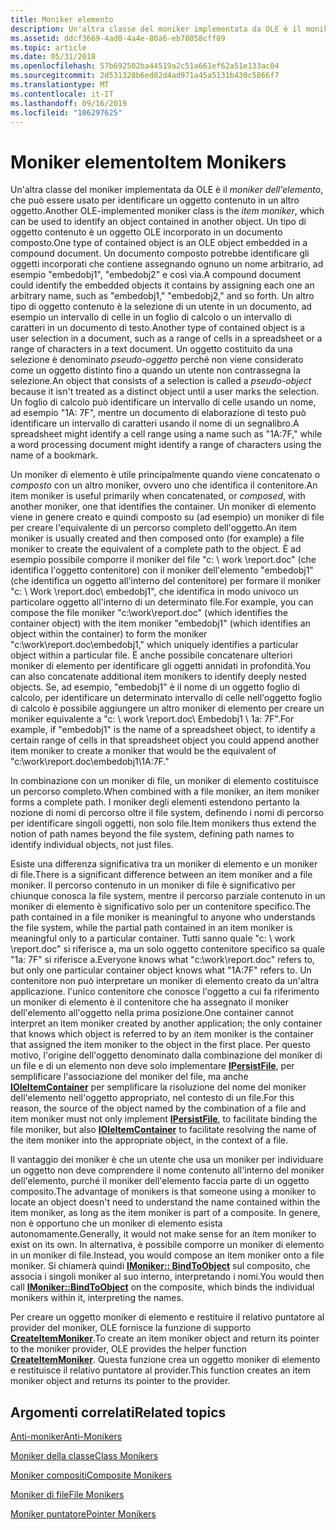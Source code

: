 ```yaml
---
title: Moniker elemento
description: Un'altra classe del moniker implementata da OLE è il moniker dell'elemento, che può essere usato per identificare un oggetto contenuto in un altro oggetto.
ms.assetid: ddcf3669-4ad0-4a4e-80a6-eb78058cff09
ms.topic: article
ms.date: 05/31/2018
ms.openlocfilehash: 57b692502ba44519a2c51a661ef62a51e133ac04
ms.sourcegitcommit: 2d531328b6ed82d4ad971a45a5131b430c5866f7
ms.translationtype: MT
ms.contentlocale: it-IT
ms.lasthandoff: 09/16/2019
ms.locfileid: "106297625"
---
```

# <a name="item-monikers"></a><span data-ttu-id="03bdb-103">Moniker elemento</span><span class="sxs-lookup"><span data-stu-id="03bdb-103">Item Monikers</span></span>

<span data-ttu-id="03bdb-104">Un'altra classe del moniker implementata da OLE è il *moniker dell'elemento*, che può essere usato per identificare un oggetto contenuto in un altro oggetto.</span><span class="sxs-lookup"><span data-stu-id="03bdb-104">Another OLE-implemented moniker class is the *item moniker*, which can be used to identify an object contained in another object.</span></span> <span data-ttu-id="03bdb-105">Un tipo di oggetto contenuto è un oggetto OLE incorporato in un documento composto.</span><span class="sxs-lookup"><span data-stu-id="03bdb-105">One type of contained object is an OLE object embedded in a compound document.</span></span> <span data-ttu-id="03bdb-106">Un documento composto potrebbe identificare gli oggetti incorporati che contiene assegnando ognuno un nome arbitrario, ad esempio "embedobj1", "embedobj2" e così via.</span><span class="sxs-lookup"><span data-stu-id="03bdb-106">A compound document could identify the embedded objects it contains by assigning each one an arbitrary name, such as "embedobj1," "embedobj2," and so forth.</span></span> <span data-ttu-id="03bdb-107">Un altro tipo di oggetto contenuto è la selezione di un utente in un documento, ad esempio un intervallo di celle in un foglio di calcolo o un intervallo di caratteri in un documento di testo.</span><span class="sxs-lookup"><span data-stu-id="03bdb-107">Another type of contained object is a user selection in a document, such as a range of cells in a spreadsheet or a range of characters in a text document.</span></span> <span data-ttu-id="03bdb-108">Un oggetto costituito da una selezione è denominato *pseudo-oggetto* perché non viene considerato come un oggetto distinto fino a quando un utente non contrassegna la selezione.</span><span class="sxs-lookup"><span data-stu-id="03bdb-108">An object that consists of a selection is called a *pseudo-object* because it isn't treated as a distinct object until a user marks the selection.</span></span> <span data-ttu-id="03bdb-109">Un foglio di calcolo può identificare un intervallo di celle usando un nome, ad esempio "1A: 7F", mentre un documento di elaborazione di testo può identificare un intervallo di caratteri usando il nome di un segnalibro.</span><span class="sxs-lookup"><span data-stu-id="03bdb-109">A spreadsheet might identify a cell range using a name such as "1A:7F," while a word processing document might identify a range of characters using the name of a bookmark.</span></span>

<span data-ttu-id="03bdb-110">Un moniker di elemento è utile principalmente quando viene concatenato o *composto* con un altro moniker, ovvero uno che identifica il contenitore.</span><span class="sxs-lookup"><span data-stu-id="03bdb-110">An item moniker is useful primarily when concatenated, or *composed*, with another moniker, one that identifies the container.</span></span> <span data-ttu-id="03bdb-111">Un moniker di elemento viene in genere creato e quindi composto su (ad esempio) un moniker di file per creare l'equivalente di un percorso completo dell'oggetto.</span><span class="sxs-lookup"><span data-stu-id="03bdb-111">An item moniker is usually created and then composed onto (for example) a file moniker to create the equivalent of a complete path to the object.</span></span> <span data-ttu-id="03bdb-112">È ad esempio possibile comporre il moniker del file "c: \\ work \\report.doc" (che identifica l'oggetto contenitore) con il moniker dell'elemento "embedobj1" (che identifica un oggetto all'interno del contenitore) per formare il moniker "c: \\ Work \\report.doc\\ embedobj1", che identifica in modo univoco un particolare oggetto all'interno di un determinato file.</span><span class="sxs-lookup"><span data-stu-id="03bdb-112">For example, you can compose the file moniker "c:\\work\\report.doc" (which identifies the container object) with the item moniker "embedobj1" (which identifies an object within the container) to form the moniker "c:\\work\\report.doc\\embedobj1," which uniquely identifies a particular object within a particular file.</span></span> <span data-ttu-id="03bdb-113">È anche possibile concatenare ulteriori moniker di elemento per identificare gli oggetti annidati in profondità.</span><span class="sxs-lookup"><span data-stu-id="03bdb-113">You can also concatenate additional item monikers to identify deeply nested objects.</span></span> <span data-ttu-id="03bdb-114">Se, ad esempio, "embedobj1" è il nome di un oggetto foglio di calcolo, per identificare un determinato intervallo di celle nell'oggetto foglio di calcolo è possibile aggiungere un altro moniker di elemento per creare un moniker equivalente a "c: \\ work \\report.doc\\ Embedobj1 \\ 1a: 7F".</span><span class="sxs-lookup"><span data-stu-id="03bdb-114">For example, if "embedobj1" is the name of a spreadsheet object, to identify a certain range of cells in that spreadsheet object you could append another item moniker to create a moniker that would be the equivalent of "c:\\work\\report.doc\\embedobj1\\1A:7F."</span></span>

<span data-ttu-id="03bdb-115">In combinazione con un moniker di file, un moniker di elemento costituisce un percorso completo.</span><span class="sxs-lookup"><span data-stu-id="03bdb-115">When combined with a file moniker, an item moniker forms a complete path.</span></span> <span data-ttu-id="03bdb-116">I moniker degli elementi estendono pertanto la nozione di nomi di percorso oltre il file system, definendo i nomi di percorso per identificare singoli oggetti, non solo file.</span><span class="sxs-lookup"><span data-stu-id="03bdb-116">Item monikers thus extend the notion of path names beyond the file system, defining path names to identify individual objects, not just files.</span></span>

<span data-ttu-id="03bdb-117">Esiste una differenza significativa tra un moniker di elemento e un moniker di file.</span><span class="sxs-lookup"><span data-stu-id="03bdb-117">There is a significant difference between an item moniker and a file moniker.</span></span> <span data-ttu-id="03bdb-118">Il percorso contenuto in un moniker di file è significativo per chiunque conosca la file system, mentre il percorso parziale contenuto in un moniker di elemento è significativo solo per un contenitore specifico.</span><span class="sxs-lookup"><span data-stu-id="03bdb-118">The path contained in a file moniker is meaningful to anyone who understands the file system, while the partial path contained in an item moniker is meaningful only to a particular container.</span></span> <span data-ttu-id="03bdb-119">Tutti sanno quale "c: \\ work \\report.doc" si riferisce a, ma un solo oggetto contenitore specifico sa quale "1a: 7F" si riferisce a.</span><span class="sxs-lookup"><span data-stu-id="03bdb-119">Everyone knows what "c:\\work\\report.doc" refers to, but only one particular container object knows what "1A:7F" refers to.</span></span> <span data-ttu-id="03bdb-120">Un contenitore non può interpretare un moniker di elemento creato da un'altra applicazione. l'unico contenitore che conosce l'oggetto a cui fa riferimento un moniker di elemento è il contenitore che ha assegnato il moniker dell'elemento all'oggetto nella prima posizione.</span><span class="sxs-lookup"><span data-stu-id="03bdb-120">One container cannot interpret an item moniker created by another application; the only container that knows which object is referred to by an item moniker is the container that assigned the item moniker to the object in the first place.</span></span> <span data-ttu-id="03bdb-121">Per questo motivo, l'origine dell'oggetto denominato dalla combinazione del moniker di un file e di un elemento non deve solo implementare [**IPersistFile**](/windows/desktop/api/ObjIdl/nn-objidl-ipersistfile), per semplificare l'associazione del moniker del file, ma anche [**IOleItemContainer**](/windows/desktop/api/OleIdl/nn-oleidl-ioleitemcontainer) per semplificare la risoluzione del nome del moniker dell'elemento nell'oggetto appropriato, nel contesto di un file.</span><span class="sxs-lookup"><span data-stu-id="03bdb-121">For this reason, the source of the object named by the combination of a file and item moniker must not only implement [**IPersistFile**](/windows/desktop/api/ObjIdl/nn-objidl-ipersistfile), to facilitate binding the file moniker, but also [**IOleItemContainer**](/windows/desktop/api/OleIdl/nn-oleidl-ioleitemcontainer) to facilitate resolving the name of the item moniker into the appropriate object, in the context of a file.</span></span>

<span data-ttu-id="03bdb-122">Il vantaggio dei moniker è che un utente che usa un moniker per individuare un oggetto non deve comprendere il nome contenuto all'interno del moniker dell'elemento, purché il moniker dell'elemento faccia parte di un oggetto composito.</span><span class="sxs-lookup"><span data-stu-id="03bdb-122">The advantage of monikers is that someone using a moniker to locate an object doesn't need to understand the name contained within the item moniker, as long as the item moniker is part of a composite.</span></span> <span data-ttu-id="03bdb-123">In genere, non è opportuno che un moniker di elemento esista autonomamente.</span><span class="sxs-lookup"><span data-stu-id="03bdb-123">Generally, it would not make sense for an item moniker to exist on its own.</span></span> <span data-ttu-id="03bdb-124">In alternativa, è possibile comporre un moniker di elemento in un moniker di file.</span><span class="sxs-lookup"><span data-stu-id="03bdb-124">Instead, you would compose an item moniker onto a file moniker.</span></span> <span data-ttu-id="03bdb-125">Si chiamerà quindi [**IMoniker:: BindToObject**](/windows/desktop/api/ObjIdl/nf-objidl-imoniker-bindtoobject) sul composito, che associa i singoli moniker al suo interno, interpretando i nomi.</span><span class="sxs-lookup"><span data-stu-id="03bdb-125">You would then call [**IMoniker::BindToObject**](/windows/desktop/api/ObjIdl/nf-objidl-imoniker-bindtoobject) on the composite, which binds the individual monikers within it, interpreting the names.</span></span>

<span data-ttu-id="03bdb-126">Per creare un oggetto moniker di elemento e restituire il relativo puntatore al provider del moniker, OLE fornisce la funzione di supporto [**CreateItemMoniker**](/windows/desktop/api/Objbase/nf-objbase-createitemmoniker).</span><span class="sxs-lookup"><span data-stu-id="03bdb-126">To create an item moniker object and return its pointer to the moniker provider, OLE provides the helper function [**CreateItemMoniker**](/windows/desktop/api/Objbase/nf-objbase-createitemmoniker).</span></span> <span data-ttu-id="03bdb-127">Questa funzione crea un oggetto moniker di elemento e restituisce il relativo puntatore al provider.</span><span class="sxs-lookup"><span data-stu-id="03bdb-127">This function creates an item moniker object and returns its pointer to the provider.</span></span>

## <a name="related-topics"></a><span data-ttu-id="03bdb-128">Argomenti correlati</span><span class="sxs-lookup"><span data-stu-id="03bdb-128">Related topics</span></span>

<dl> <dt>

[<span data-ttu-id="03bdb-129">Anti-moniker</span><span class="sxs-lookup"><span data-stu-id="03bdb-129">Anti-Monikers</span></span>](anti-monikers.md)
</dt> <dt>

[<span data-ttu-id="03bdb-130">Moniker della classe</span><span class="sxs-lookup"><span data-stu-id="03bdb-130">Class Monikers</span></span>](class-monikers.md)
</dt> <dt>

[<span data-ttu-id="03bdb-131">Moniker compositi</span><span class="sxs-lookup"><span data-stu-id="03bdb-131">Composite Monikers</span></span>](composite-monikers.md)
</dt> <dt>

[<span data-ttu-id="03bdb-132">Moniker di file</span><span class="sxs-lookup"><span data-stu-id="03bdb-132">File Monikers</span></span>](file-monikers.md)
</dt> <dt>

[<span data-ttu-id="03bdb-133">Moniker puntatore</span><span class="sxs-lookup"><span data-stu-id="03bdb-133">Pointer Monikers</span></span>](pointer-monikers.md)
</dt> </dl>

 

 




